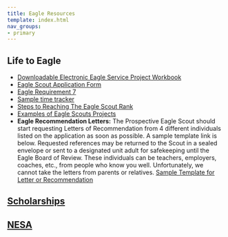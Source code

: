 ```yaml
---
title: Eagle Resources
template: index.html
nav_groups:
- primary
---
```


## <b>Life to Eagle</b>
- [Downloadable Electronic Eagle Service Project Workbook](http://www.scouting.org/scoutsource/BoyScouts/AdvancementandAwards/EagleWorkbookProcedures.aspx)
- [Eagle Scout Application Form](https://www.scouting.org/wp-content/uploads/2025/01/512-72825-Eagle-Scout-Application.pdf)
- [Eagle Requirement 7](./content/Eagle-Req7.docx)
- [Sample time tracker](./content/Russ%20eagle%20scout%20work%20logs.pdf)
- [Steps to Reaching The Eagle Scout Rank](./content/Steps%20to%20Reaching%20the%20Eagle%20Scout%20Rank%202019.docx)
- [Examples of Eagle Scouts Projects](./content/Eagle%20Scout%20Service%20Projects.pdf)
- <b>Eagle Recommendation Letters:</b>
    The Prospective Eagle Scout should start requesting Letters of Recommendation from 4 different individuals listed on the application as soon as possible. A sample template link is below. Requested references may be returned to the Scout in a sealed envelope or sent to a designated unit adult for safekeeping until the Eagle Board of Review.
    These individuals can be teachers, employers, coaches, etc., from people who know you well. Unfortunately, we cannot take the letters from parents or relatives.
    [Sample Template for Letter or Recommendation](https://www.monmouthcouncilscouting.org/files/56487/letter-of-recommendation-2025)

## <b>[Scholarships](https://nesa.org/for-eagle-scouts/scholarships/)</b>

## <b>[NESA](http://www.nesa.org/)</b>
